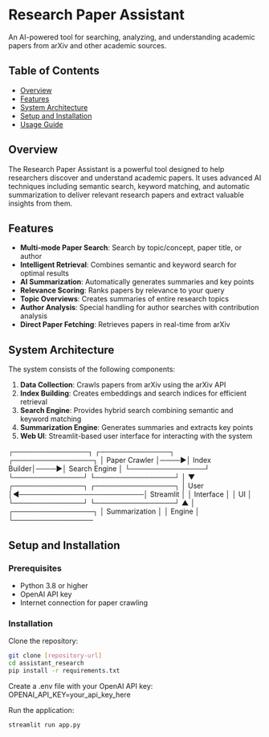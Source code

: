 # Research Paper Assistant

An AI-powered tool for searching, analyzing, and understanding academic papers from arXiv and other academic sources.

## Table of Contents

- [Overview](#overview)
- [Features](#features)
- [System Architecture](#system-architecture)
- [Setup and Installation](#setup-and-installation)
- [Usage Guide](#usage-guide)


## Overview

The Research Paper Assistant is a powerful tool designed to help researchers discover and understand academic papers. It uses advanced AI techniques including semantic search, keyword matching, and automatic summarization to deliver relevant research papers and extract valuable insights from them.

## Features

- **Multi-mode Paper Search**: Search by topic/concept, paper title, or author
- **Intelligent Retrieval**: Combines semantic and keyword search for optimal results
- **AI Summarization**: Automatically generates summaries and key points
- **Relevance Scoring**: Ranks papers by relevance to your query
- **Topic Overviews**: Creates summaries of entire research topics
- **Author Analysis**: Special handling for author searches with contribution analysis
- **Direct Paper Fetching**: Retrieves papers in real-time from arXiv

## System Architecture

The system consists of the following components:

1. **Data Collection**: Crawls papers from arXiv using the arXiv API
2. **Index Building**: Creates embeddings and search indices for efficient retrieval
3. **Search Engine**: Provides hybrid search combining semantic and keyword matching
4. **Summarization Engine**: Generates summaries and extracts key points
5. **Web UI**: Streamlit-based user interface for interacting with the system

┌───────────────┐     ┌──────────────┐     ┌────────────────┐
│ Paper Crawler │────▶│ Index Builder│────▶│ Search Engine  │
└───────────────┘     └──────────────┘     └────────────────┘
                                                   │
                                                   ▼
┌──────────────┐                          ┌────────────────┐
│    User      │◀─────────────────────────│   Streamlit    │
│  Interface   │                          │      UI        │
└──────────────┘                          └────────────────┘
                                                   ▲
                                                   │
                                           ┌────────────────┐
                                           │ Summarization  │
                                           │    Engine      │
                                           └────────────────


## Setup and Installation

### Prerequisites
- Python 3.8 or higher
- OpenAI API key
- Internet connection for paper crawling

### Installation
Clone the repository:
```sh
git clone [repository-url]
cd assistant_research
pip install -r requirements.txt
```
Create a .env file with your OpenAI API key:
OPENAI_API_KEY=your_api_key_here

Run the application:
```sh
streamlit run app.py
```

